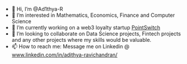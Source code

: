 - 👋 Hi, I’m @Ad1thya-R
- 👀 I’m interested in Mathematics, Economics, Finance and Computer Science
- 🌱 I’m currently working on a web3 loyalty startup [PointSwitch](https://pointswitch.xyz)
- 💞️ I’m looking to collaborate on Data Science projects, Fintech projects and any other projects where my skills would be valuable.
- 📫 How to reach me: Message me on Linkedin @ www.linkedin.com/in/adithya-ravichandran/

<!---
Ad1thya-R/Ad1thya-R is a ✨ special ✨ repository because its `README.md` (this file) appears on your GitHub profile.
You can click the Preview link to take a look at your changes.
--->
